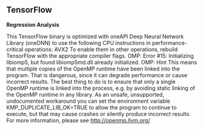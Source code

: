 ## **TensorFlow**

**Regression Analysis**

This TensorFlow binary is optimized with oneAPI Deep Neural Network Library (oneDNN) to use the following CPU instructions in performance-critical operations:  AVX2
To enable them in other operations, rebuild TensorFlow with the appropriate compiler flags.
OMP: Error #15: Initializing libiomp5, but found libiomp5md.dll already initialized.
OMP: Hint This means that multiple copies of the OpenMP runtime have been linked into the program. That is dangerous, since it can degrade performance or cause incorrect results.
The best thing to do is to ensure that only a single OpenMP runtime is linked into the process, e.g. by avoiding static linking of the OpenMP runtime in any library. As an unsafe,
unsupported, undocumented workaround you can set the environment variable KMP_DUPLICATE_LIB_OK=TRUE to allow the program to continue to execute, but that may cause crashes or
silently produce incorrect results. For more information, please see http://openmp.llvm.org/